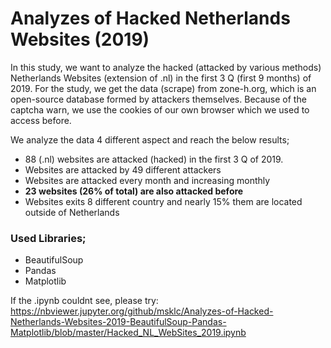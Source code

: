 # Analyzes of Hacked Netherlands Websites (2019)

In this study, we want to analyze the hacked (attacked by various methods) Netherlands Websites (extension of .nl) in the first 3 Q (first 9 months) of 2019. For the study, we get the data (scrape) from zone-h.org, which is an open-source database formed by attackers themselves. Because of the captcha warn, we use the cookies of our own browser which we used to access before.

We analyze the data 4 different aspect and reach the below results;

- 88 (.nl) websites are attacked (hacked) in the first 3 Q of 2019.
- Websites are attacked by 49 different attackers
- Websites are attacked every month and increasing monthly
- __23 websites (26% of total) are also attacked before__
- Websites exits 8 different country and nearly 15% them are located outside of Netherlands

### Used Libraries;
- BeautifulSoup
- Pandas
- Matplotlib

If the .ipynb couldnt see, please try:
https://nbviewer.jupyter.org/github/msklc/Analyzes-of-Hacked-Netherlands-Websites-2019-BeautifulSoup-Pandas-Matplotlib/blob/master/Hacked_NL_WebSites_2019.ipynb
